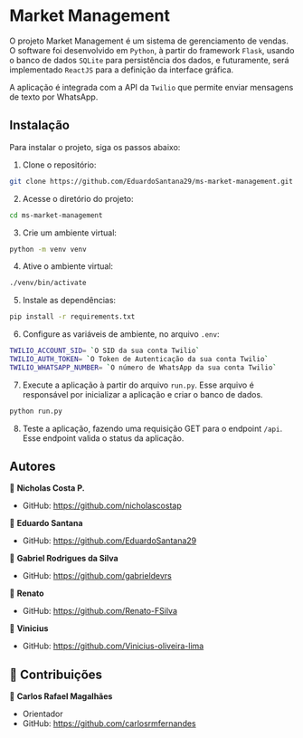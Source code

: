 # Market Management

O projeto Market Management é um sistema de gerenciamento de vendas.
O software foi desenvolvido em `Python`, à partir do framework `Flask`, usando o
banco de dados `SQLite` para persistência dos dados, e futuramente, será
implementado `ReactJS` para a definição da interface gráfica.

A aplicação é integrada com a API da `Twilio` que permite enviar mensagens de texto por WhatsApp.

## Instalação

Para instalar o projeto, siga os passos abaixo:

1. Clone o repositório:
```bash
git clone https://github.com/EduardoSantana29/ms-market-management.git
```

2. Acesse o diretório do projeto:
```bash
cd ms-market-management
```

3. Crie um ambiente virtual:
```bash
python -m venv venv
```

4. Ative o ambiente virtual:
```bash
./venv/bin/activate
```

5. Instale as dependências:
```bash
pip install -r requirements.txt
```

6. Configure as variáveis de ambiente, no arquivo `.env`:
```bash
TWILIO_ACCOUNT_SID= `O SID da sua conta Twilio`
TWILIO_AUTH_TOKEN= `O Token de Autenticação da sua conta Twilio`
TWILIO_WHATSAPP_NUMBER= `O número de WhatsApp da sua conta Twilio`
```

7. Execute a aplicação à partir do arquivo `run.py`.
Esse arquivo é responsável por inicializar a aplicação e criar o banco de dados.
```bash
python run.py
```

8. Teste a aplicação, fazendo uma requisição GET para o endpoint `/api`.
Esse endpoint valida o status da aplicação.

## Autores
👤 **Nicholas Costa P.**
- GitHub: https://github.com/nicholascostap

👤 **Eduardo Santana**
- GitHub: https://github.com/EduardoSantana29

👤 **Gabriel Rodrigues da Silva**
- GitHub: https://github.com/gabrieldevrs

👤 **Renato**
- GitHub: https://github.com/Renato-FSilva

👤 **Vinicius**
- GitHub: https://github.com/Vinicius-oliveira-lima

## 🤝 Contribuições

👤 **Carlos Rafael Magalhães**
- Orientador
- GitHub: https://github.com/carlosrmfernandes